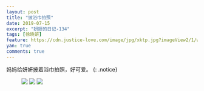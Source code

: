 ```yaml
---
layout: post
title: "披浴巾拍照"
date: 2019-07-15
excerpt: "妍妍的日记-134"
tags: [徐晓妍]
feature: https://cdn.justice-love.com/image/jpg/xktp.jpg?imageView2/1/w/1200/h/500
yan: true
comments: true
---
```

妈妈给妍妍披着浴巾拍照，好可爱。
{: .notice}
<figure>
    <img src="{{ site.staticUrl }}/yanyan/image/yujinpifeng3.jpg" />
    <img src="{{ site.staticUrl }}/yanyan/image/yujinpifeng1.jpg" />
    <img src="{{ site.staticUrl }}/yanyan/image/yujinpifeng2.jpg" />
</figure>
